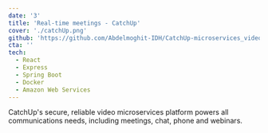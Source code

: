 ```yaml
---
date: '3'
title: 'Real-time meetings - CatchUp'
cover: './catchUp.png'
github: 'https://github.com/Abdelmoghit-IDH/CatchUp-microservices_videoConf'
cta: ''
tech:
  - React
  - Express
  - Spring Boot
  - Docker
  - Amazon Web Services
---
```


CatchUp's secure, reliable video microservices platform powers all communications needs, including meetings, chat, phone and webinars.
